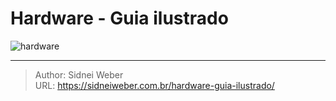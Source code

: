 # Hardware - Guia ilustrado


![hardware](http://cabelovivaolinux.files.wordpress.com/2009/07/guia-hardware.png)

---

> Author: Sidnei Weber  
> URL: https://sidneiweber.com.br/hardware-guia-ilustrado/  

